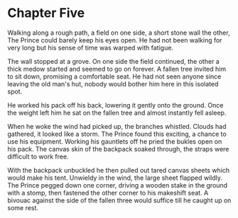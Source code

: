 # Chapter Five

Walking along a rough path, a field on one side, a short stone wall the other, The Prince could barely keep his eyes open. He had not been walking for very long but his sense of time was warped with fatigue. 

The wall stopped at a grove. On one side the field continued, the other a thick medow started and seemed to go on forever. A fallen tree invited him to sit down, promising a comfortable seat. He had not seen anyone since leaving the old man's hut, nobody would bother him here in this isolated spot. 

He worked his pack off his back, lowering it gently onto the ground. Once the weight left him he sat on the fallen tree and almost instantly fell asleep.

When he woke the wind had picked up, the branches whistled. Clouds had gathered, it looked like a storm. The Prince found this exciting, a chance to use his equipment. Working his gauntlets off he pried the bukles open on his pack. The canvas skin of the backpack soaked through, the straps were difficult to work free. 

With the backpack unbuckled he then pulled out tared canvas sheets which would make his tent. Unwieldy in the wind, the large sheet flapped wildly. The Prince pegged down one corner, driving a wooden stake in the ground with a stomp, then fastened the other corner to his makeshift seat. A bivouac against the side of the fallen three would suffice till he caught up on some rest.
